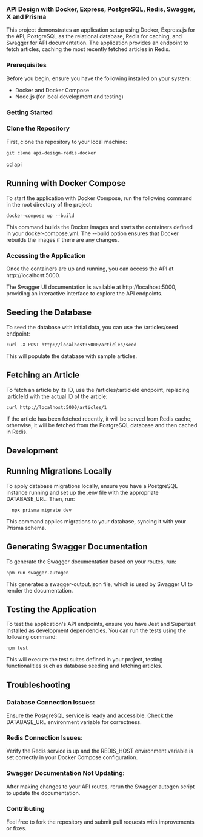 ### API Design with Docker, Express, PostgreSQL, Redis, Swagger, X and Prisma
  This project demonstrates an application setup using Docker, Express.js for the API, PostgreSQL as the relational database, Redis for caching, and Swagger for API documentation. The application provides an endpoint to fetch articles, caching the most recently fetched articles in Redis.

### Prerequisites
  Before you begin, ensure you have the following installed on your system:
  - Docker and Docker Compose
  - Node.js (for local development and testing)

### Getting Started
  ### Clone the Repository
  First, clone the repository to your local machine:

    git clone api-design-redis-docker

  cd api


## Running with Docker Compose
  To start the application with Docker Compose, run the following command in the root directory of the project:

    docker-compose up --build

  This command builds the Docker images and starts the containers defined in your docker-compose.yml. The --build option ensures that Docker rebuilds the images if there are any changes.

### Accessing the Application
  Once the containers are up and running, you can access the API at http://localhost:5000.

  The Swagger UI documentation is available at http://localhost:5000, providing an interactive interface to explore the API endpoints.

## Seeding the Database
  To seed the database with initial data, you can use the /articles/seed endpoint:

    curl -X POST http://localhost:5000/articles/seed

  This will populate the database with sample articles.

## Fetching an Article
  To fetch an article by its ID, use the /articles/:articleId endpoint, replacing :articleId with the actual ID of the article:

    curl http://localhost:5000/articles/1

  If the article has been fetched recently, it will be served from Redis cache; otherwise, it will be fetched from the PostgreSQL database and then cached in Redis.

## Development
## Running Migrations Locally
  To apply database migrations locally, ensure you have a PostgreSQL instance running and set up the .env file with the appropriate DATABASE_URL. Then, run:

      npx prisma migrate dev

  This command applies migrations to your database, syncing it with your Prisma schema.

## Generating Swagger Documentation
  To generate the Swagger documentation based on your routes, run:

    npm run swagger-autogen

  This generates a swagger-output.json file, which is used by Swagger UI to render the documentation.

## Testing the Application
  To test the application's API endpoints, ensure you have Jest and Supertest installed as development dependencies. You can run the tests using the following command:

    npm test

  This will execute the test suites defined in your project, testing functionalities such as database seeding and fetching articles.

## Troubleshooting

  ### Database Connection Issues:
  Ensure the PostgreSQL service is ready and accessible. Check the DATABASE_URL environment variable for correctness.

  ### Redis Connection Issues:
  Verify the Redis service is up and the REDIS_HOST environment variable is set correctly in your Docker Compose configuration.

  ### Swagger Documentation Not Updating:
  After making changes to your API routes, rerun the Swagger autogen script to update the documentation.

### Contributing
  Feel free to fork the repository and submit pull requests with improvements or fixes.
